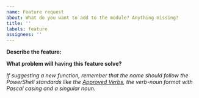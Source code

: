 ```yaml
---
name: Feature request
about: What do you want to add to the module? Anything missing?
title: ''
labels: feature
assignees: ''
---
```


**Describe the feature:**

**What problem will having this feature solve?**

_If suggesting a new function, remember that the name should follow the PowerShell standards like the [Approved Verbs](https://docs.microsoft.com/en-us/powershell/scripting/developer/cmdlet/approved-verbs-for-windows-powershell-commands?view=powershell-7), the verb-noun format with Pascal casing and a singular noun._